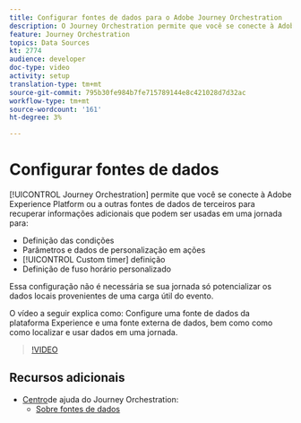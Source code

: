 ```yaml
---
title: Configurar fontes de dados para o Adobe Journey Orchestration
description: O Journey Orchestration permite que você se conecte à Adobe Experience Platform ou a outros sistemas de terceiros para recuperar informações adicionais. Este tutorial explica como configurar a Fonte de Dados da Plataforma de Experiência, configurar uma fonte externa de dados, localizar e usar dados em uma jornada.
feature: Journey Orchestration
topics: Data Sources
kt: 2774
audience: developer
doc-type: video
activity: setup
translation-type: tm+mt
source-git-commit: 795b30fe984b7fe715789144e8c421028d7d32ac
workflow-type: tm+mt
source-wordcount: '161'
ht-degree: 3%

---
```



# Configurar fontes de dados

[!UICONTROL Journey Orchestration] permite que você se conecte à Adobe Experience Platform ou a outras fontes de dados de terceiros para recuperar informações adicionais que podem ser usadas em uma jornada para:

* Definição das condições
* Parâmetros e dados de personalização em ações
* [!UICONTROL Custom timer] definição
* Definição de fuso horário personalizado

Essa configuração não é necessária se sua jornada só potencializar os dados locais provenientes de uma carga útil do evento.

O vídeo a seguir explica como: Configure uma fonte de dados da plataforma Experience e uma fonte externa de dados, bem como como como localizar e usar dados em uma jornada.

>[!VIDEO](https://video.tv.adobe.com/v/29406?quality=12)

## Recursos adicionais

* [Centro](https://docs.adobe.com/content/help/en/journeys/using/journey-orchestration-home.html)de ajuda do Journey Orchestration:
   * [Sobre fontes de dados](https://docs.adobe.com/content/help/en/journeys/using/data-source-journeys/about-data-sources.html)
